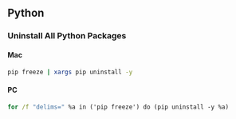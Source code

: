 ## Python

### Uninstall All Python Packages

#### Mac

```bash
pip freeze | xargs pip uninstall -y
```

#### PC

```cmd
for /f "delims=" %a in ('pip freeze') do (pip uninstall -y %a)
```
